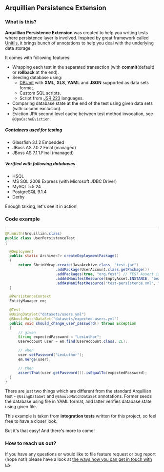 ## Arquillian Persistence Extension

### What is this?

**Arquillian Persistence Extension** was created to help you writing tests where persistence layer is involved.
Inspired by great framework called [Unitils](http://unitils.org/), it brings bunch of annotations to help you
deal with the underlying data storage.

It comes with following features:

* Wrapping each test in the separated transaction (with **commit**(default) or **rollback** at the end).
* Seeding database using:
    * [DBUnit](http://dbunit.sourceforge.net/) with **XML**, **XLS**, **YAML**  and **JSON** supported as data sets format.
    * Custom SQL scripts.
    * Script from [JSR 223](http://docs.oracle.com/javase/6/docs/technotes/guides/scripting/) languages.
* Comparing database state at the end of the test using given data sets (with column exclusion).
* Eviction JPA second level cache between test method invocation, see `@JpaCacheEviction`.

##### Containers used for testing
- Glassfish 3.1.2 Embedded
- JBoss AS 7.0.2 Final (managed) 
- JBoss AS 7.1.1.Final (managed)

##### Verified with following databases
- HSQL
- MS SQL 2008 Express (with Microsoft JDBC Driver)
- MySQL 5.5.24
- PostgreSQL 9.1.4
- Derby

Enough talking, let's see it in action!

### Code example
---

```java
@RunWith(Arquillian.class)
public class UserPersistenceTest
{

  @Deployment
  public static Archive<?> createDeploymentPackage()
  {
      return ShrinkWrap.create(JavaArchive.class, "test.jar")
                       .addPackage(UserAccount.class.getPackage())
                       .addPackages(true, "org.fest") // FEST Assert is not part of Arquillian JUnit
                       .addAsManifestResource(EmptyAsset.INSTANCE, "beans.xml")
                       .addAsManifestResource("test-persistence.xml", "persistence.xml");
  }

  @PersistenceContext
  EntityManager em;

  @Test
  @UsingDataSet("datasets/users.yml")
  @ShouldMatchDataSet("datasets/expected-users.yml")
  public void should_change_user_password() throws Exception
  {
      // given
      String expectedPassword = "LexLuthor";
      UserAccount user = em.find(UserAccount.class, 2L);

      // when
      user.setPassword("LexLuthor");
      em.merge(user);

      // then
      assertThat(user.getPassword()).isEqualTo(expectedPassword);
  }
}
```

There are just two things which are different from the standard Arquillian test - `@UsingDataSet` and `@ShouldMatchDataSet` annotations. Former
seeds the database using file in YAML format, and latter verifies database state using given file.

This example is taken from **integration tests** written for this project, so feel free to have a closer look. 

But it's that easy! And there's more to come!

### How to reach us out?

If you have any questions or would like to file feature request or bug report (hope not!) please have a look at [the ways how you can get in touch with us](http://arquillian.org/community/).
